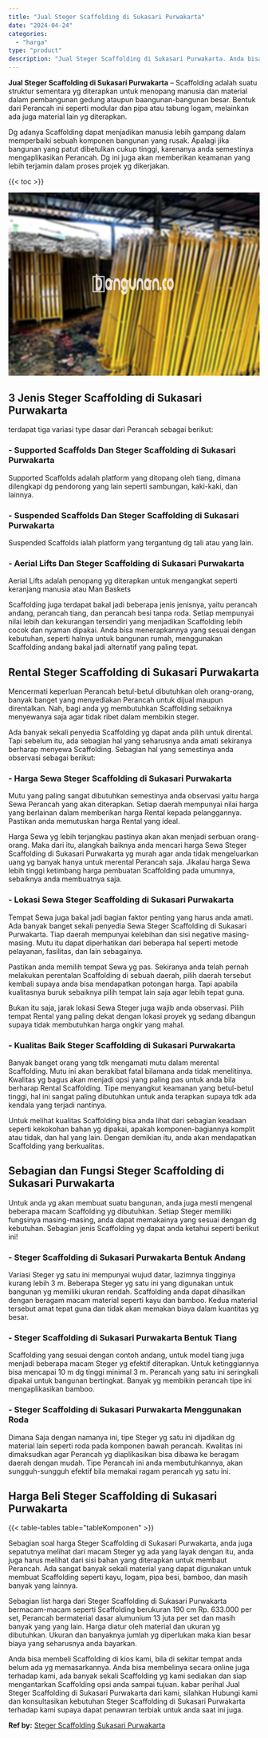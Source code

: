 ```yaml
---
title: "Jual Steger Scaffolding di Sukasari Purwakarta"
date: "2024-04-24"
categories: 
  - "harga"
type: "product"
description: "Jual Steger Scaffolding di Sukasari Purwakarta. Anda bisa membeli Scaffolding di kios kami, bila di sekitar tempat anda belum ada yg memasarkannya. Anda bisa..."
---
```


**Jual Steger Scaffolding di Sukasari Purwakarta** – Scaffolding adalah suatu struktur sementara yg diterapkan untuk menopang manusia dan material dalam pembangunan gedung ataupun baangunan-bangunan besar. Bentuk dari Perancah ini seperti modular dan pipa atau tabung logam, melainkan ada juga material lain yg diterapkan.

Dg adanya Scaffolding dapat menjadikan manusia lebih gampang dalam memperbaiki sebuah komponen bangunan yang rusak. Apalagi jika bangunan yang patut dibetulkan cukup tinggi, karenanya anda semestinya mengaplikasikan Perancah. Dg ini juga akan memberikan keamanan yang lebih terjamin dalam proses projek yg dikerjakan.

{{< toc >}}

![Jual Steger Scaffolding di Sukasari Purwakarta](/images/sewa-scaffolding-steger-11.png)

## 3 Jenis Steger Scaffolding di Sukasari Purwakarta

terdapat tiga variasi type dasar dari Perancah sebagai berikut:

### \- Supported Scaffolds Dan Steger Scaffolding di Sukasari Purwakarta

Supported Scaffolds adalah platform yang ditopang oleh tiang, dimana dilengkapi dg pendorong yang lain seperti sambungan, kaki-kaki, dan lainnya.

### \- Suspended Scaffolds Dan Steger Scaffolding di Sukasari Purwakarta

Suspended Scaffolds ialah platform yang tergantung dg tali atau yang lain.

### \- Aerial Lifts Dan Steger Scaffolding di Sukasari Purwakarta

Aerial Lifts adalah penopang yg diterapkan untuk mengangkat seperti keranjang manusia atau Man Baskets

Scaffolding juga terdapat bakal jadi beberapa jenis jenisnya, yaitu perancah andang, perancah tiang, dan perancah besi tanpa roda. Setiap mempunyai nilai lebih dan kekurangan tersendiri yang menjadikan Scaffolding lebih cocok dan nyaman dipakai. Anda bisa menerapkannya yang sesuai dengan kebutuhan, seperti halnya untuk bangunan rumah, menggunakan Scaffolding andang bakal jadi alternatif yang paling tepat.

## Rental Steger Scaffolding di Sukasari Purwakarta

Mencermati keperluan Perancah betul-betul dibutuhkan oleh orang-orang, banyak banget yang menyediakan Perancah untuk dijual maupun direntalkan. Nah, bagi anda yg membutuhkan Scaffolding sebaiknya menyewanya saja agar tidak ribet dalam membikin steger.

Ada banyak sekali penyedia Scaffolding yg dapat anda pilih untuk dirental. Tapi sebelum itu, ada sebagian hal yang seharusnya anda amati sekiranya berharap menyewa Scaffolding. Sebagian hal yang semestinya anda observasi sebagai berikut:

### \- Harga Sewa Steger Scaffolding di Sukasari Purwakarta

Mutu yang paling sangat dibutuhkan semestinya anda observasi yaitu harga Sewa Perancah yang akan diterapkan. Setiap daerah mempunyai nilai harga yang berlainan dalam memberikan harga Rental kepada pelanggannya. Pastikan anda memutuskan harga Rental yang ideal.

Harga Sewa yg lebih terjangkau pastinya akan akan menjadi serbuan orang-orang. Maka dari itu, alangkah baiknya anda mencari harga Sewa Steger Scaffolding di Sukasari Purwakarta yg murah agar anda tidak mengeluarkan uang yg banyak hanya untuk merental Perancah saja. Jikalau harga Sewa lebih tinggi ketimbang harga pembuatan Scaffolding pada umumnya, sebaiknya anda membuatnya saja.

### \- Lokasi Sewa Steger Scaffolding di Sukasari Purwakarta

Tempat Sewa juga bakal jadi bagian faktor penting yang harus anda amati. Ada banyak banget sekali penyedia Sewa Steger Scaffolding di Sukasari Purwakarta. Tiap daerah mempunyai kelebihan dan sisi negative masing-masing. Mutu itu dapat diperhatikan dari beberapa hal seperti metode pelayanan, fasilitas, dan lain sebagainya.

Pastikan anda memilih tempat Sewa yg pas. Sekiranya anda telah pernah melakukan perentalan Scaffolding di sebuah daerah, pilih daerah tersebut kembali supaya anda bisa mendapatkan potongan harga. Tapi apabila kualitasnya buruk sebaiknya pilih tempat lain saja agar lebih tepat guna.

Bukan itu saja, jarak lokasi Sewa Steger juga wajib anda observasi. Pilih tempat Rental yang paling dekat dengan lokasi proyek yg sedang dibangun supaya tidak membutuhkan harga ongkir yang mahal.

### \- Kualitas Baik Steger Scaffolding di Sukasari Purwakarta

Banyak banget orang yang tdk mengamati mutu dalam merental Scaffolding. Mutu ini akan berakibat fatal bilamana anda tidak menelitinya. Kwalitas yg bagus akan menjadi opsi yang paling pas untuk anda bila berharap Rental Scaffolding. Tipe menyangkut keamanan yang betul-betul tinggi, hal ini sangat paling dibutuhkan untuk anda terapkan supaya tdk ada kendala yang terjadi nantinya.

Untuk melihat kualitas Scaffolding bisa anda lihat dari sebagian keadaan seperti kekokohan bahan yg dipakai, apakah komponen-bagiannya komplit atau tidak, dan hal yang lain. Dengan demikian itu, anda akan mendapatkan Scaffolding yang berkualitas.

## Sebagian dan Fungsi Steger Scaffolding di Sukasari Purwakarta

Untuk anda yg akan membuat suatu bangunan, anda juga mesti mengenal beberapa macam Scaffolding yg dibutuhkan. Setiap Steger memiliki fungsinya masing-masing, anda dapat memakainya yang sesuai dengan dg kebutuhan. Sebagian jenis Scaffolding yg dapat anda ketahui seperti berikut ini!

### \- Steger Scaffolding di Sukasari Purwakarta Bentuk Andang

Variasi Steger yg satu ini mempunyai wujud datar, lazimnya tingginya kurang lebih 3 m. Beberapa Steger yg satu ini yang digunakan untuk bangunan yg memiliki ukuran rendah. Scaffolding anda dapat dihasilkan dengan beragam macam material seperti kayu dan bamboo. Kedua material tersebut amat tepat guna dan tidak akan memakan biaya dalam kuantitas yg besar.

### \- Steger Scaffolding di Sukasari Purwakarta Bentuk Tiang

Scaffolding yang sesuai dengan contoh andang, untuk model tiang juga menjadi beberapa macam Steger yg efektif diterapkan. Untuk ketinggiannya bisa mencapai 10 m dg tinggi minimal 3 m. Perancah yang satu ini seringkali dipakai untuk bangunan bertingkat. Banyak yg membikin perancah tipe ini mengaplikasikan bamboo.

### \- Steger Scaffolding di Sukasari Purwakarta Menggunakan Roda

Dimana Saja dengan namanya ini, tipe Steger yg satu ini dijadikan dg material lain seperti roda pada komponen bawah perancah. Kwalitas ini dimaksudkan agar Perancah yg diaplikasikan bisa dibawa ke beragam daerah dengan mudah. Tipe Perancah ini anda membutuhkannya, akan sungguh-sungguh efektif bila memakai ragam perancah yg satu ini.

## Harga Beli Steger Scaffolding di Sukasari Purwakarta

{{< table-tables table="tableKomponen" >}}

Sebagian soal harga Steger Scaffolding di Sukasari Purwakarta, anda juga sepatutnya melihat dari macam Steger yg ada yang layak dengan itu, anda juga harus melihat dari sisi bahan yang diterapkan untuk membaut Perancah. Ada sangat banyak sekali material yang dapat digunakan untuk membuat Scaffolding seperti kayu, logam, pipa besi, bamboo, dan masih banyak yang lainnya.

Sebagian list harga dari Steger Scaffolding di Sukasari Purwakarta bermacam-macam seperti Scaffolding berukuran 190 cm Rp. 633.000 per set, Perancah bermaterial dasar alumunium 13 juta per set dan masih banyak yang yang lain. Harga diatur oleh material dan ukuran yg dibutuhkan. Ukuran dan banyaknya jumlah yg diperlukan maka kian besar biaya yang seharusnya anda bayarkan.

Anda bisa membeli Scaffolding di kios kami, bila di sekitar tempat anda belum ada yg memasarkannya. Anda bisa membelinya secara online juga terhadap kami, ada banyak sekali Scaffolding yg kami sediakan dan siap mengantarkan Scaffolding opsi anda sampai tujuan. kabar perihal Jual Steger Scaffolding di Sukasari Purwakarta dari kami, silahkan Hubungi kami dan konsultasikan kebutuhan Steger Scaffolding di Sukasari Purwakarta terhadap kami supaya dapat penawran terbiak untuk anda saat ini juga.

**Ref by:** [Steger Scaffolding Sukasari Purwakarta](https://id.wikipedia.org/wiki/Steger)
